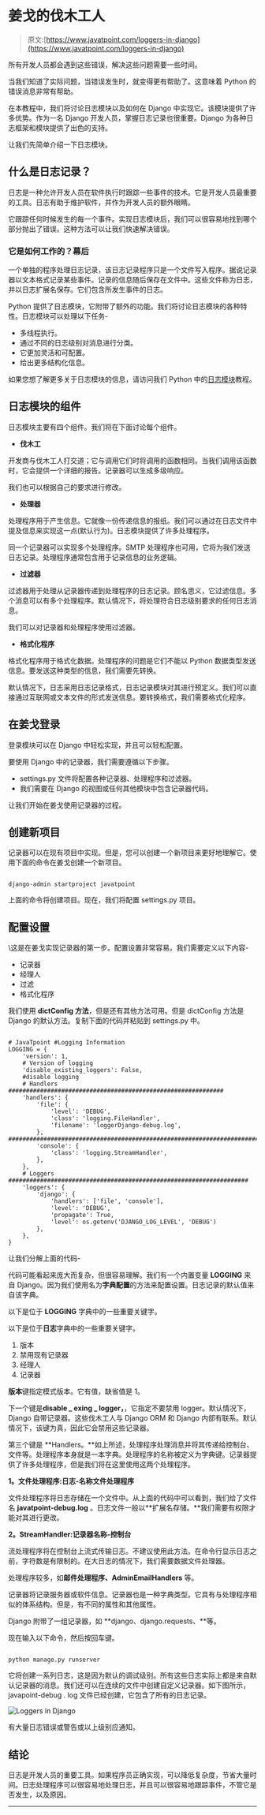 # 姜戈的伐木工人

> 原文:[https://www.javatpoint.com/loggers-in-django](https://www.javatpoint.com/loggers-in-django)

所有开发人员都会遇到这些错误，解决这些问题需要一些时间。

当我们知道了实际问题，当错误发生时，就变得更有帮助了。这意味着 Python 的错误消息非常有帮助。

在本教程中，我们将讨论日志模块以及如何在 Django 中实现它。该模块提供了许多优势。作为一名 Django 开发人员，掌握日志记录也很重要。Django 为各种日志框架和模块提供了出色的支持。

让我们先简单介绍一下日志模块。

## 什么是日志记录？

日志是一种允许开发人员在软件执行时跟踪一些事件的技术。它是开发人员最重要的工具。日志有助于维护软件，并作为开发人员的额外眼睛。

它跟踪任何时候发生的每一个事件。实现日志模块后，我们可以很容易地找到哪个部分抛出了错误。这种方法可以让我们快速解决错误。

### 它是如何工作的？幕后

一个单独的程序处理日志记录，该日志记录程序只是一个文件写入程序。据说记录器以文本格式记录某些事件。记录的信息随后保存在文件中。这些文件称为日志，并以日志扩展名保存。它们包含所发生事件的日志。

Python 提供了日志模块，它附带了额外的功能。我们将讨论日志模块的各种特性。日志模块可以处理以下任务-

*   多线程执行。
*   通过不同的日志级别对消息进行分类。
*   它更加灵活和可配置。
*   给出更多结构化信息。

如果您想了解更多关于日志模块的信息，请访问我们 Python 中的[日志模块](https://www.javatpoint.com/logging-in-python)教程。

## 日志模块的组件

日志模块主要有四个组件。我们将在下面讨论每个组件。

*   **伐木工**

开发商与伐木工人打交道；它与调用它们时将调用的函数相同。当我们调用该函数时，它会提供一个详细的报告。记录器可以生成多级响应。

我们也可以根据自己的要求进行修改。

*   **处理器**

处理程序用于产生信息。它就像一份传递信息的报纸。我们可以通过在日志文件中提及信息来实现这一点(默认行为)。日志模块提供了许多处理程序。

同一个记录器可以实现多个处理程序。SMTP 处理程序也可用，它将为我们发送日志记录。处理程序通常包含用于记录信息的业务逻辑。

*   **过滤器**

过滤器用于处理从记录器传递到处理程序的日志记录。顾名思义，它过滤信息。多个消息可以有多个处理程序。默认情况下，将处理符合日志级别要求的任何日志消息。

我们可以对记录器和处理程序使用过滤器。

*   **格式化程序**

格式化程序用于格式化数据。处理程序的问题是它们不能以 Python 数据类型发送信息。要发送这种类型的信息，我们需要先转换。

默认情况下，日志采用日志记录格式，日志记录模块对其进行预定义。我们可以直接通过互联网或文本文件的形式发送信息。要转换格式，我们需要格式化程序。

## 在姜戈登录

登录模块可以在 Django 中轻松实现，并且可以轻松配置。

要使用 Django 中的记录器，我们需要遵循以下步骤。

*   settings.py 文件将配置各种记录器、处理程序和过滤器。
*   我们需要在 Django 的视图或任何其他模块中包含记录器代码。

让我们开始在姜戈使用记录器的过程。

## 创建新项目

记录器可以在现有项目中实现。但是，您可以创建一个新项目来更好地理解它。使用下面的命令在姜戈创建一个新项目。

```

django-admin startproject javatpoint

```

上面的命令将创建项目。现在，我们将配置 settings.py 项目。

## 配置设置

\这是在姜戈实现记录器的第一步。配置设置非常容易。我们需要定义以下内容-

*   记录器
*   经理人
*   过滤
*   格式化程序

我们使用 **dictConfig 方法**，但是还有其他方法可用。但是 dictConfig 方法是 Django 的默认方法。复制下面的代码并粘贴到 settings.py 中。

```

# JavaTpoint #Logging Information
LOGGING = {
    'version': 1,
    # Version of logging
    'disable_existing_loggers': False,
    #disable logging 
    # Handlers #############################################################
    'handlers': {
        'file': {
            'level': 'DEBUG',
            'class': 'logging.FileHandler',
            'filename': 'loggerDjango-debug.log',
        },
########################################################################
        'console': {
            'class': 'logging.StreamHandler',
        },
    },
    # Loggers ####################################################################
    'loggers': {
        'django': {
            'handlers': ['file', 'console'],
            'level': 'DEBUG',
            'propagate': True,
            'level': os.getenv('DJANGO_LOG_LEVEL', 'DEBUG')
        },
    },
}

```

让我们分解上面的代码-

代码可能看起来庞大而复杂，但很容易理解。我们有一个内置变量 **LOGGING** 来自 Django。因为我们使用名为**字典配置**的方法来配置设置。日志记录的默认值来自该字典。

以下是位于 **LOGGING** 字典中的一些重要关键字。

以下是位于**日志**字典中的一些重要关键字。

1.  版本
2.  禁用现有记录器
3.  经理人
4.  记录器

**版本**键指定模式版本。它有值，缺省值是 1。

下一个键是**disable _ exing _ logger，**，它指定不要禁用 logger。默认情况下，Django 自带记录器。这些伐木工人与 Django ORM 和 Django 内部有联系。默认情况下，该键为真，因此它会禁用这些记录器。

第三个键是 **Handlers。**如上所述，处理程序处理消息并将其传递给控制台、文件等。处理程序本身就是一本字典。处理程序的名称被定义为字典键。记录器提供了许多处理程序，但是我们将在这里使用这两个处理程序。

**1。文件处理程序:日志-名称文件处理程序**

文件处理程序将日志存储在一个文件中。从上面的代码中可以看到，我们给了文件名 **javatpoint-debug.log** 。日志文件一般以**扩展名存储。**我们需要有权限才能对其进行更改。

**2。StreamHandler:记录器名称-控制台**

流处理程序将在控制台上流式传输日志。不建议使用此方法。在命令行显示日志之前，字符数是有限制的。在大日志的情况下，我们需要数据文件处理器。

处理程序较多，如**邮件处理程序、AdminEmailHandlers** 等。

记录器将记录服务器或软件信息。记录器也是一种字典类型。它具有与处理程序相似的体系结构。但是，有不同的属性和其他属性。

Django 附带了一组记录器，如 **django、django.requests、**等。

现在输入以下命令，然后按回车键。

```

python manage.py runserver

```

它将创建一系列日志，这是因为默认的调试级别。所有这些日志实际上都是来自默认记录器的消息。我们还可以在连续的文件中创建自定义记录器。如下图所示，javapoint-debug . log 文件已经创建，它包含了所有的日志记录。

![Loggers in Django](../Images/44c25a5aaa72eaa8318cc4f8c31dd59e.png)

有大量日志错误或警告或以上级别应通知。

## 结论

日志是开发人员的重要工具。如果程序员正确实现，可以降低复杂度，节省大量时间。日志处理程序可以很容易地处理日志，并且可以很容易地跟踪事件，不管它是否发生，以及原因。

* * *